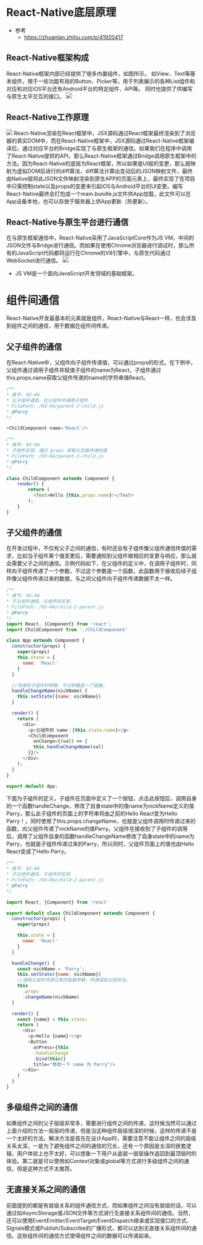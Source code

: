 # React-Native底层原理

- 参考
  - https://zhuanlan.zhihu.com/p/41920417

## React-Native框架构成

React-Native框架内部已经提供了很多内置组件，如图所示。
如View、Text等基本组件，用于一些功能布局的Button、Picker等，用于列表展示的各种List组件和对应和对应iOS平台还有Android平台的特定组件、API等。
同时也提供了供编写与原生太平交互的接口。
![](https://pic2.zhimg.com/80/v2-2bf84ece7deae66b28515b442240cd7d_720w.jpg)

## React-Native工作原理

![](https://pic4.zhimg.com/80/v2-990aa3a1c34a8e1b956baaa00b4ca9db_720w.jpg)
React-Native渲染在React框架中，JSX源码通过React框架最终渲染到了浏览器的真实DOM中，而在React-Native框架中，JSX源码通过React-Native框架编译后，通过对应平台的Bridge实现了与原生框架的通信。如果我们在程序中调用了React-Native提供的API，那么React-Native框架通过Bridge调用原生框架中的方法。因为React-Native的底层为React框架，所以如果是UI层的变更，那么就映射为虚拟DOM后进行的diff算法，diff算法计算出变动后的JSON映射文件，最终由Native层将此JSON文件映射渲染到原生APP的页面元素上，最终实现了在项目中只需控制state以及props的变更来引起iOS与Android平台的UI变更。编写React-Native最终会打包成一个main.bundle.js文件供App加载，此文件可以在App设备本地，也可以存放于服务器上供App更新（热更新）。

## React-Native与原生平台进行通信

在与原生框架通信中，React-Native采用了JavaScriptCore作为JS VM，中间的JSON文件与Bridge进行通信。而如果在使用Chrome浏览器进行调试时，那么所有的JavaScript代码都将运行在Chrome的V8引擎中，与原生代码通过WebSocket进行通信。
![](https://pic4.zhimg.com/80/v2-60eb566b812a49fa945e802abe8dd453_720w.jpg)
* JS VM是一个面向JavaScript开发领域的基础框架。

# 组件间通信

React-Native开发最基本的元素就是组件，React-Native与React一样，也会涉及到组件之间的通信，用于数据在组件间传递。

## 父子组件的通信

在React-Native中，父组件向子组件传递值，可以通过props的形式。在下例中，父组件通过调用子组件并赋值子组件的name为React，子组件通过this.props.name获取父组件传递的name的字符串值React。
```JavaScript
/**
* 章节: 03-04
* 父子组件通信，在父组件中调用子组件
* FilePath: /03-04/parent-2-child.js
* @Parry
*/

<ChildComponent name='React'/>

/**
* 章节: 03-04
* 子组件实现，通过 props 获取父页面传递的值
* FilePath: /03-04/parent-2-child.js
* @Parry
*/

class ChildComponent extends Component {
    render() {
        return (
          <Text>Hello {this.props.name}!</Text>
        );
    }
}
```

## 子父组件的通信

在开发过程中，不仅有父子之间的通信，有时还会有子组件像父组件通信传值的需求，比如当子组件某个值变更后，需要通知到父组件做相应的变更与响应，那么就会需要父子之间的通信。示例代码如下，在父组件的定义中，在调用子组件时，同样向子组件传递了一个参数，不过这个参数是一个函数，此函数用于接收后续子组件像父组件传递过来的数据，与之间父组件向子组件传递数据不太一样。
```JavaScript
/**
* 章节: 03-04
* 子父组件通信，父组件的实现
* FilePath: /03-04/child-2-parent.js
* @Parry
*/
import React, {Component} from 'react';
import ChildComponent from './ChildComponent'

class App extends Component {
  constructor(props) {
    super(props)
    this.state = {
      name: 'React'
    }
  }

  //传递到子组件的参数，不过参数是一个函数。
  handleChangeName(nickName) {
    this.setState({name: nickName})
  }

  render() {
    return (
      <div>
        <p>父组件的 name：{this.state.name}</p>
        <ChildComponent
          onChange={(val) => {
          this.handleChangeName(val)
        }}/>
      </div>
    );
  }
}

export default App;
```
下面为子组件的定义，子组件在页面中定义了一个按钮，点击此按钮后，调用自身的一个函数handleChange，修改了自身state中的值name为nickName定义的值Parry，那么此子组件的页面上的字符串将由之前的Hello React变为Hello Parry！，同时使用了this.props.changeName，也就是父组件调用时传递过来的函数，向父组件传递了nickName的值Parry。父组件在接收到了子组件的调用后，调用了父组件自身的函数handleChangeName修改了自身state中的name为Parry，也就是子组件传递过来的Parry，所以同时，父组件页面上的值也由Hello React变成了Hello Parry。
```JavaScript
/**
* 章节: 03-04
* 子父组件通信，子组件的实现
* FilePath: /03-04/child-2-parent.js
* @Parry
*/

import React, {Component} from 'react'

export default class ChildComponent extends Component {
  constructor(props) {
    super(props)

    this.state = {
      name: 'React'
    }
  }

  handleChange() {
    const nickName = 'Parry';
    this.setState({name: nickName})
    //调用父组件传递过来的函数参数，传递值到父组件去。
    this
      .props
      .changeName(nickName)
  }

  render() {
    const {name} = this.state;
    return (
      <div>
        <p>Hello {name}!</p>
        <Button
          onPress={this
          .handleChange
          .bind(this)}
          title="修改一下 name 为 Parry"/>
      </div>
    )
  }
}
```

## 多级组件之间的通信

如果组件之间的父子层级非常多，需要进行组件之间的传递，这时候当然可以通过上面介绍的方法一层层的传递，但是当这种组件层级很深的时候，这样的传递不是一个太好的方法。解决方法是首先在设计App时，需要注意不能让组件之间的层级关系太深，一是为了避免组件之间的通信的冗长，还有一个原因是太深的嵌套逻辑，用户体验上也不太好，可以想象一下用户从底层一层层操作返回到最顶层时的体验。第二就是可以使用如Context对象或global等方式进行多级组件之间的通信，但是这种方式不太推荐。

## 无直接关系之间的通信

前面提到的都是有层级关系的组件通信方式，而如果组件之间没有层级的话，可以通过如AsyncStorage或JSON文件等方式进行无直接关系组件间的通信。当然，还可以使用EventEmitter/EventTarget/EventDispatch继承或实现接口的方式、Signals模式或Publish/Subscribe的广播形式，都可以达到无直接关系组件间的通信。这些组件间的通信方式使得组件之间的数据可以传递起来。
